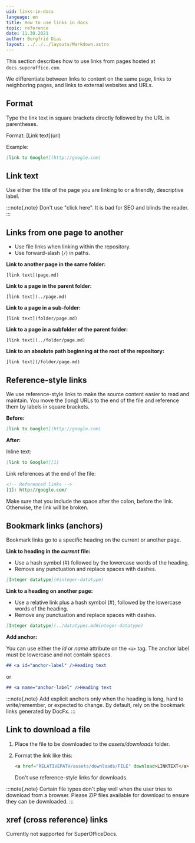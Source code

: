 ```yaml
---
uid: links-in-docs
language: en
title: How to use links in docs
topic: reference
date: 11.30.2021
author: Bergfrid Dias
layout: ../../../layouts/Markdown.astro
---
```


<!-- # How to use links in docs -->

This section describes how to use links from pages hosted at `docs.superoffice.com`.

We differentiate between links to content on the same page, links to neighboring pages, and links to external websites and URLs.

## Format

Type the link text in square brackets directly followed by the URL in parentheses.

Format: \[Link text\]\(url\)

Example:

```markdown
[link to Google!](http://google.com)
```

## Link text

Use either the title of the page you are linking to or a friendly, descriptive label.

:::note{.note}
Don't use "click here". It is bad for SEO and blinds the reader.
:::

## Links from one page to another

* Use file links when linking within the repository.
* Use forward-slash (`/`) in paths.

**Link to another page in the same folder:**

`[link text](page.md)`

**Link to a page in the parent folder:**

`[link text](../page.md)`

**Link to a page in a sub-folder:**

`[link text](folder/page.md)`

**Link to a page in a subfolder of the parent folder:**

`[link text](../folder/page.md)`

**Link to an absolute path beginning at the root of the repository:**

`[link text](/folder/page.md)`

## Reference-style links

We use reference-style links to make the source content easier to read and maintain. You move the (long) URLs to the end of the file and reference them by labels in square brackets.

**Before:**

```markdown
[link to Google!](http://google.com)
```

**After:**

Inline text:

```markdown
[link to Google!][1]
```

Link references at the end of the file:

```markdown
<!-- Referenced links -->
[1]: http://google.com/
```

Make sure that you include the space after the colon, before the link. Otherwise, the link will be broken.

## Bookmark links (anchors)

Bookmark links go to a specific heading on the current or another page.

**Link to heading in the *current* file:**

* Use a hash symbol (#) followed by the lowercase words of the heading.
* Remove any punctuation and replace spaces with dashes.

```markdown
[Integer datatype](#integer-datatype)
```

**Link to a heading on another page:**

* Use a relative link plus a hash symbol (#), followed by the lowercase words of the heading.
* Remove any punctuation and replace spaces with dashes.

```markdown
[Integer datatype](../datatypes.md#integer-datatype)
```

**Add anchor:**

You can use either the *id* or *name* attribute on the `<a>` tag. The anchor label must be lowercase and not contain spaces.

```markdown
## <a id="anchor-label" />Heading text
```

or

```markdown
## <a name="anchor-label" />Heading text
```

:::note{.note}
Add explicit anchors only when the heading is long, hard to write/remember, or expected to change. By default, rely on the bookmark links generated by DocFx.
:::

## Link to download a file

1. Place the file to be downloaded to the *assets/downloads* folder.
2. Format the link like this:

    ```markdown
    <a href="RELATIVEPATH/assets/downloads/FILE" download>LINKTEXT</a>
    ```

    Don't use reference-style links for downloads.

:::note{.note}
Certain file types don't play well when the user tries to download from a browser. Please ZIP files available for download to ensure they can be downloaded.
:::

## xref (cross reference) links

Currently not supported for SuperOfficeDocs.
